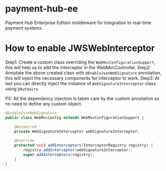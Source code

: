 # payment-hub-ee
Payment Hub Enterprise Edition middleware for integration to real-time payment systems. 

# How to enable JWSWebInterceptor
Step1: Create a custom class overriding the `WebMvcConfigurationSupport`, this will help us to add the interceptor in the WebMvcController.
Step2: Annotate the above created class with `@EnableJsonWebSignature` annotation, this will inject the necessary components for interceptor to work.
Step3: At last you can directly inject the instance of `WebSignatureInterceptor` class using `@Autowire`.

PS: All the dependency injection is taken care by the custom annotation so no need to define any custom object.

```java
@EnableJsonWebSignature
public class WebMvcConfig extends WebMvcConfigurationSupport {

    @Autowired
    private WebSignatureInterceptor webSignatureInterceptor;
    
    @Override
    protected void addInterceptors(InterceptorRegistry registry) {
        registry.addInterceptor(webSignatureInterceptor);
        super.addInterceptors(registry);
    }
}
```
